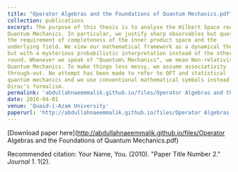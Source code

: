 ```yaml
---
title: "Operator Algebras and the Foundations of Quantum Mechanics.pdf"
collection: publications
excerpt: The purpose of this thesis is to analyse the Hilbert Space requirement for
Quantum Mechanics. In particular, we justify sharp observables but question
the requirement of completeness of the inner product space and the
underlying field. We view our mathematical framework as a dynamical theory
but with a mysterious probabilistic interpretation instead of the otherway
round. Whenever we speak of "Quantum\ Mechanics", we mean Non-relativistic
Quantum Mechanics. To make things less messy, we assume associativity
through-out. No attempt has been made to refer to QFT and statistical
quantum mechanics and we use conventional mathematical symbols instead of
Dirac's formalism.
permalink: 'abdullahnaeemmalik.github.io/files/Operator Algebras and the Foundations of Quantum Mechanics'
date: 2016-04-01
venue: 'Quaid-i-Azam University'
paperurl: 'http://abdullahnaeemmalik.github.io/files/Operator Algebras and the Foundations of Quantum Mechanics.pdf'
---
```



[Download paper here](http://abdullahnaeemmalik.github.io/files/Operator Algebras and the Foundations of Quantum Mechanics.pdf)

Recommended citation: Your Name, You. (2010). "Paper Title Number 2." <i>Journal 1</i>. 1(2).

